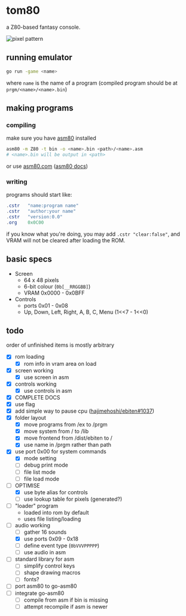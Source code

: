 # tom80
a Z80-based fantasy console.

![pixel pattern](https://media.discordapp.net/attachments/314487938949971980/663244487438630922/2020-01-04-235619_514x386_scrot.png)

## running emulator
```bash
go run -game <name>
```
where `name` is the name of a program (compiled program should be at `prgm/<name>/<name>.bin`)

## making programs
### compiling
make sure you have [asm80](https://github.com/maly/asm80-node) installed
```bash
asm80 -m Z80 -t bin -o <name>.bin <path>/<name>.asm
# <name>.bin will be output in <path>
```
or use [asm80.com](https://www.asm80.com/) ([asm80 docs](https://maly.gitbooks.io/asm80/))
### writing
programs should start like:
```as
.cstr	"name:program name"
.cstr	"author:your name"
.cstr	"version:0.0"
.org	0x0C00
```
if you know what you're doing, you may add `.cstr "clear:false"`, and VRAM will not be cleared after loading the ROM.

## basic specs
- Screen
  - 64 x 48 pixels
  - 6-bit colour (`0b[__RRGGBB]`)
  - VRAM 0x0000 - 0x0BFF
- Controls
  - ports 0x01 - 0x08
  - Up, Down, Left, Right, A, B, C, Menu (1<<7 - 1<<0)

## todo
order of unfinished items is mostly arbitrary
- [x] rom loading
  - [x] rom info in vram area on load
- [x] screen working
  - [x] use screen in asm
- [x] controls working
  - [x] use controls in asm
- [x] COMPLETE DOCS
- [x] use flag
- [x] add simple way to pause cpu ([hajimehoshi/ebiten#1037](https://github.com/hajimehoshi/ebiten/issues/1037))
- [x] folder layout
  - [x] move programs from /ex to /prgm
  - [x] move system from / to /lib
  - [x] move frontend from /dist/ebiten to /
  - [x] use name in /prgm rather than path
- [x] use port 0x00 for system commands
  - [x] mode setting
  - [ ] debug print mode
  - [ ] file list mode
  - [ ] file load mode
- [ ] OPTIMISE
  - [x] use byte alias for controls
  - [ ] use lookup table for pixels (generated?)
- [ ] "loader" program
  - loaded into rom by default
  - uses file listing/loading
- [ ] audio working
  - [ ] gather 16 sounds
  - [x] use ports 0x09 - 0x18
  - [ ] define event type (`0bVVVPPPPP`)
  - [ ] use audio in asm
- [ ] standard library for asm
  - [ ] simplify control keys
  - [ ] shape drawing macros
  - [ ] fonts?
- [ ] port asm80 to go-asm80
- [ ] integrate go-asm80
  - [ ] compile from asm if bin is missing
  - [ ] attempt recompile if asm is newer
